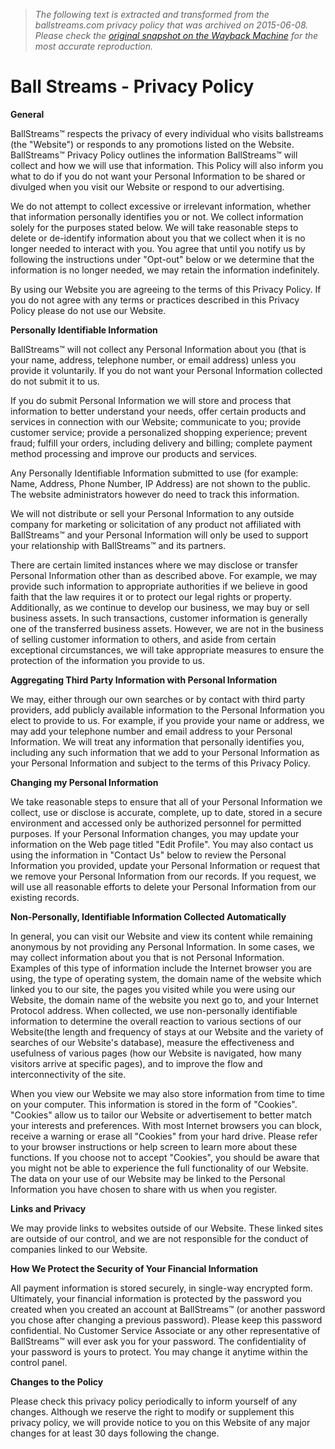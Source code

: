 > *The following text is extracted and transformed from the ballstreams.com privacy policy that was archived on 2015-06-08. Please check the [original snapshot on the Wayback Machine](https://web.archive.org/web/20150608041118id_/http%3A//www4.ballstreams.com/privacy_policy) for the most accurate reproduction.*

# Ball Streams - Privacy Policy

**General**

BallStreams™ respects the privacy of every individual who visits ballstreams (the "Website") or responds to any promotions listed on the Website. BallStreams™ Privacy Policy outlines the information BallStreams™ will collect and how we will use that information. This Policy will also inform you what to do if you do not want your Personal Information to be shared or divulged when you visit our Website or respond to our advertising. 

We do not attempt to collect excessive or irrelevant information, whether that information personally identifies you or not. We collect information solely for the purposes stated below. We will take reasonable steps to delete or de-identify information about you that we collect when it is no longer needed to interact with you. You agree that until you notify us by following the instructions under "Opt-out" below or we determine that the information is no longer needed, we may retain the information indefinitely. 

By using our Website you are agreeing to the terms of this Privacy Policy. If you do not agree with any terms or practices described in this Privacy Policy please do not use our Website. 

**Personally Identifiable Information**

BallStreams™ will not collect any Personal Information about you (that is your name, address, telephone number, or email address) unless you provide it voluntarily. If you do not want your Personal Information collected do not submit it to us. 

If you do submit Personal Information we will store and process that information to better understand your needs, offer certain products and services in connection with our Website; communicate to you; provide customer service; provide a personalized shopping experience; prevent fraud; fulfill your orders, including delivery and billing; complete payment method processing and improve our products and services. 

Any Personally Identifiable Information submitted to use (for example: Name, Address, Phone Number, IP Address) are not shown to the public. The website administrators however do need to track this information.

We will not distribute or sell your Personal Information to any outside company for marketing or solicitation of any product not affiliated with BallStreams™ and your Personal Information will only be used to support your relationship with BallStreams™ and its partners. 

There are certain limited instances where we may disclose or transfer Personal Information other than as described above. For example, we may provide such information to appropriate authorities if we believe in good faith that the law requires it or to protect our legal rights or property. Additionally, as we continue to develop our business, we may buy or sell business assets. In such transactions, customer information is generally one of the transferred business assets. However, we are not in the business of selling customer information to others, and aside from certain exceptional circumstances, we will take appropriate measures to ensure the protection of the information you provide to us. 

**Aggregating Third Party Information with Personal Information**

We may, either through our own searches or by contact with third party providers, add publicly available information to the Personal Information you elect to provide to us. For example, if you provide your name or address, we may add your telephone number and email address to your Personal Information. We will treat any information that personally identifies you, including any such information that we add to your Personal Information as your Personal Information and subject to the terms of this Privacy Policy.

**Changing my Personal Information**

We take reasonable steps to ensure that all of your Personal Information we collect, use or disclose is accurate, complete, up to date, stored in a secure environment and accessed only be authorized personnel for permitted purposes. If your Personal Information changes, you may update your information on the Web page titled "Edit Profile". You may also contact us using the information in "Contact Us" below to review the Personal Information you provided, update your Personal Information or request that we remove your Personal Information from our records. If you request, we will use all reasonable efforts to delete your Personal Information from our existing records. 

**Non-Personally, Identifiable Information Collected Automatically**

In general, you can visit our Website and view its content while remaining anonymous by not providing any Personal Information. In some cases, we may collect information about you that is not Personal Information. Examples of this type of information include the Internet browser you are using, the type of operating system, the domain name of the website which linked you to our site, the pages you visited while you were using our Website, the domain name of the website you next go to, and your Internet Protocol address. When collected, we use non-personally identifiable information to determine the overall reaction to various sections of our Website(the length and frequency of stays at our Website and the variety of searches of our Website's database), measure the effectiveness and usefulness of various pages (how our Website is navigated, how many visitors arrive at specific pages), and to improve the flow and interconnectivity of the site. 

When you view our Website we may also store information from time to time on your computer. This information is stored in the form of "Cookies". "Cookies" allow us to tailor our Website or advertisement to better match your interests and preferences. With most Internet browsers you can block, receive a warning or erase all "Cookies" from your hard drive. Please refer to your browser instructions or help screen to learn more about these functions. If you choose not to accept "Cookies", you should be aware that you might not be able to experience the full functionality of our Website. The data on your use of our Website may be linked to the Personal Information you have chosen to share with us when you register. 

**Links and Privacy**

We may provide links to websites outside of our Website. These linked sites are outside of our control, and we are not responsible for the conduct of companies linked to our Website.

**How We Protect the Security of Your Financial Information**

All payment information is stored securely, in single-way encrypted form. Ultimately, your financial information is protected by the password you created when you created an account at BallStreams™ (or another password you chose after changing a previous password). Please keep this password confidential. No Customer Service Associate or any other representative of BallStreams™ will ever ask you for your password. The confidentiality of your password is yours to protect. You may change it anytime within the control panel. 

**Changes to the Policy**

Please check this privacy policy periodically to inform yourself of any changes. Although we reserve the right to modify or supplement this privacy policy, we will provide notice to you on this Website of any major changes for at least 30 days following the change. 
